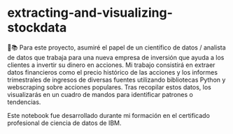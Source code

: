 # extracting-and-visualizing-stockdata
🧪📚 Para este proyecto, asumiré el papel de un científico de datos / analista de datos que trabaja para una nueva empresa de inversión que ayuda a los clientes a invertir su dinero en acciones. Mi trabajo consistirá en extraer datos financieros como el precio histórico de las acciones y los informes trimestrales de ingresos de diversas fuentes utilizando bibliotecas Python y webscraping sobre acciones populares. Tras recopilar estos datos, los visualizarás en un cuadro de mandos para identificar patrones o tendencias.

Este notebook fue desarrollado durante mi formación en el certificado profesional de ciencia de datos de IBM.
